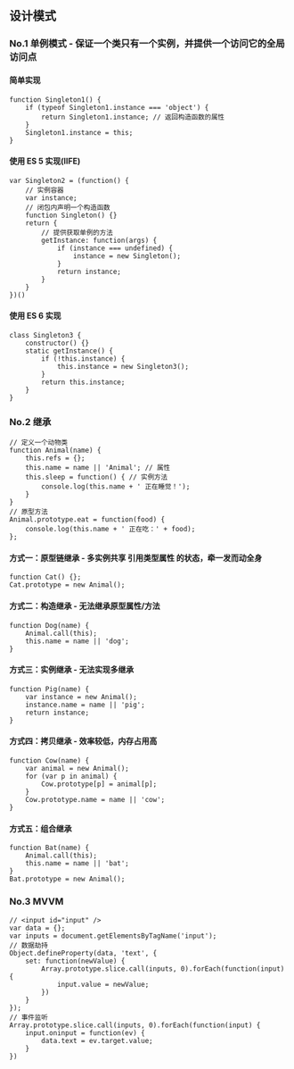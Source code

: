## 设计模式

### No.1 单例模式 - 保证一个类只有一个实例，并提供一个访问它的全局访问点

#### 简单实现
```
function Singleton1() {
	if (typeof Singleton1.instance === 'object') {
		return Singleton1.instance; // 返回构造函数的属性
	}
	Singleton1.instance = this;
}
```

#### 使用 ES 5 实现(IIFE)
```
var Singleton2 = (function() {
	// 实例容器
	var instance;
	// 闭包内声明一个构造函数
	function Singleton() {}
	return {
		// 提供获取单例的方法
		getInstance: function(args) {
			if (instance === undefined) {
				instance = new Singleton();
			}
			return instance;
		}
	}
})()
```

#### 使用 ES 6 实现
```
class Singleton3 {
	constructor() {}
	static getInstance() {
		if (!this.instance) {
			this.instance = new Singleton3();
		}
		return this.instance;
	}
}
```

### No.2 继承

```
// 定义一个动物类
function Animal(name) {
	this.refs = {};
	this.name = name || 'Animal'; // 属性
	this.sleep = function() { // 实例方法
		console.log(this.name + ' 正在睡觉！');
	}
}
// 原型方法
Animal.prototype.eat = function(food) {
	console.log(this.name + ' 正在吃：' + food);
};
```

#### 方式一：原型链继承 - 多实例共享 引用类型属性 的状态，牵一发而动全身
```
function Cat() {};
Cat.prototype = new Animal();
```

#### 方式二：构造继承 - 无法继承原型属性/方法
```
function Dog(name) {
	Animal.call(this);
	this.name = name || 'dog';
}
```

#### 方式三：实例继承 - 无法实现多继承
```
function Pig(name) {
	var instance = new Animal();
	instance.name = name || 'pig';
	return instance;
}
```

#### 方式四：拷贝继承 - 效率较低，内存占用高
```
function Cow(name) {
	var animal = new Animal();
	for (var p in animal) {
		Cow.prototype[p] = animal[p];
	}
	Cow.prototype.name = name || 'cow';
}
```

#### 方式五：组合继承
```
function Bat(name) {
	Animal.call(this);
	this.name = name || 'bat';
}
Bat.prototype = new Animal();
```

### No.3 MVVM

```
// <input id="input" />
var data = {};
var inputs = document.getElementsByTagName('input');
// 数据劫持
Object.defineProperty(data, 'text', {
	set: function(newValue) {
		Array.prototype.slice.call(inputs, 0).forEach(function(input) {
			input.value = newValue;
		})
	}
});
// 事件监听
Array.prototype.slice.call(inputs, 0).forEach(function(input) {
	input.oninput = function(ev) {
		data.text = ev.target.value;
	}
})
```